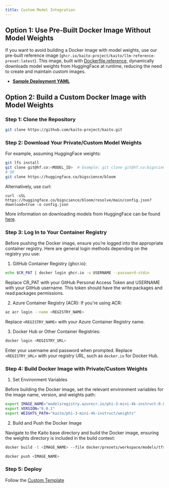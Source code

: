 ```yaml
---
title: Custom Model Integration
---
```


## Option 1: Use Pre-Built Docker Image Without Model Weights
If you want to avoid building a Docker image with model weights, use our pre-built reference image (`ghcr.io/kaito-project/kaito/llm-reference-preset:latest`). This image, built with [Dockerfile.reference](../../examples/custom-model-integration/Dockerfile.reference), dynamically downloads model weights from HuggingFace at runtime, reducing the need to create and maintain custom images.


- **[Sample Deployment YAML](../../examples/custom-model-integration/reference-image-deployment.yaml)**


## Option 2: Build a Custom Docker Image with Model Weights

### Step 1: Clone the Repository

```sh
git clone https://github.com/kaito-project/kaito.git
```

### Step 2: Download Your Private/Custom Model Weights

For example, assuming HuggingFace weights:
```sh
git lfs install
git clone git@hf.co:<MODEL_ID>  # Example: git clone git@hf.co:bigscience/bloom
# OR
git clone https://huggingface.co/bigscience/bloom
```

Alternatively, use curl:
```
curl -sSL https://huggingface.co/bigscience/bloom/resolve/main/config.json?download=true -o config.json
```

More information on downloading models from HuggingFace can be found [here](https://huggingface.co/docs/hub/en/models-downloading).


### Step 3: Log In to Your Container Registry

Before pushing the Docker image, ensure you’re logged into the appropriate container registry. Here are general login methods depending on the registry you use:

1. GitHub Container Registry (ghcr.io):
```sh
echo $CR_PAT | docker login ghcr.io -u USERNAME --password-stdin
```
Replace CR_PAT with your GitHub Personal Access Token and USERNAME with your GitHub username. This token should have the write:packages and read:packages permissions.

2. Azure Container Registry (ACR): If you're using ACR:

```sh
az acr login --name <REGISTRY_NAME>
```
Replace `<REGISTRY_NAME>` with your Azure Container Registry name.

3. Docker Hub or Other Container Registries:
```sh
docker login <REGISTRY_URL>
```
Enter your username and password when prompted. Replace `<REGISTRY_URL>` with your registry URL, such as `docker.io` for Docker Hub.


### Step 4: Build Docker Image with Private/Custom Weights

1. Set Environment Variables

Before building the Docker image, set the relevant environment variables for the image name, version, and weights path:
```sh
export IMAGE_NAME="modelsregistry.azurecr.io/phi-3-mini-4k-instruct:0.0.1"
export VERSION="0.0.1"
export WEIGHTS_PATH="kaito/phi-3-mini-4k-instruct/weights"
```

2. Build and Push the Docker Image

Navigate to the Kaito base directory and build the Docker image, ensuring the weights directory is included in the build context:
```sh
docker build -t <IMAGE_NAME> --file docker/presets/workspace/models/tfs/Dockerfile --build-arg WEIGHTS_PATH=<WEIGHTS_PATH> --build-arg MODEL_TYPE=text-generation --build-arg VERSION=<VERSION> .

docker push <IMAGE_NAME>
```

### Step 5: Deploy
Follow the [Custom Template](../../examples/custom-model-integration/custom-deployment-template.yaml)